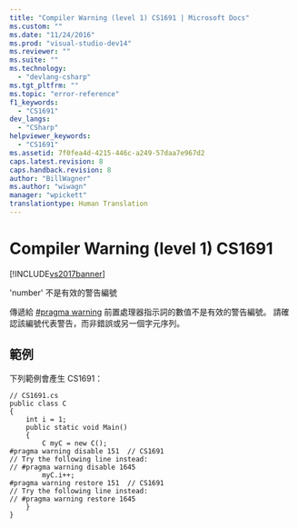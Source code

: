 ```yaml
---
title: "Compiler Warning (level 1) CS1691 | Microsoft Docs"
ms.custom: ""
ms.date: "11/24/2016"
ms.prod: "visual-studio-dev14"
ms.reviewer: ""
ms.suite: ""
ms.technology: 
  - "devlang-csharp"
ms.tgt_pltfrm: ""
ms.topic: "error-reference"
f1_keywords: 
  - "CS1691"
dev_langs: 
  - "CSharp"
helpviewer_keywords: 
  - "CS1691"
ms.assetid: 7f0fea4d-4215-446c-a249-57daa7e967d2
caps.latest.revision: 8
caps.handback.revision: 8
author: "BillWagner"
ms.author: "wiwagn"
manager: "wpickett"
translationtype: Human Translation
---
```

# Compiler Warning (level 1) CS1691
[!INCLUDE[vs2017banner](../../../csharp/includes/vs2017banner.md)]

'number' 不是有效的警告編號  
  
 傳遞給 [\#pragma warning](../../../csharp/language-reference/preprocessor-directives/preprocessor-pragma-warning.md) 前置處理器指示詞的數值不是有效的警告編號。  請確認該編號代表警告，而非錯誤或另一個字元序列。  
  
## 範例  
 下列範例會產生 CS1691：  
  
```  
// CS1691.cs  
public class C  
{  
    int i = 1;  
    public static void Main()  
    {  
        C myC = new C();  
#pragma warning disable 151  // CS1691  
// Try the following line instead:  
// #pragma warning disable 1645    
        myC.i++;  
#pragma warning restore 151  // CS1691  
// Try the following line instead:  
// #pragma warning restore 1645    
    }  
}  
```